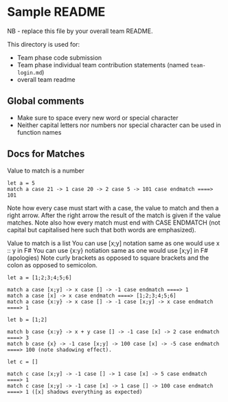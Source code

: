 # Sample README

NB - replace this file by your overall team README.

This directory is used for:

* Team phase code submission
* Team phase individual team contribution statements (named `team-login.md`)
* overall team readme

## Global comments 

* Make sure to space every new word or special character
* Neither capital letters nor numbers nor special character can be used in function names

## Docs for Matches

Value to match is a number 

```F#
let a = 5
match a case 21 -> 1 case 20 -> 2 case 5 -> 101 case endmatch ====> 101
```

Note how every case must start with a case, the value to match and then a right arrow. After the right arrow the result of the match is given if the value matches. 
Note also how every match must end with CASE ENDMATCH (not capital but capitalised here such that both words are emphasized).

Value to match is a list
You can use [x;y] notation same as one would use x :: y in F#
You can use {x:y} notiation same as one would use [x;y] in F# (apologies)
Note curly brackets as opposed to square brackets and the colon as opposed to semicolon.

```F#
let a = [1;2;3;4;5;6]

match a case [x;y] -> x case [] -> -1 case endmatch ====> 1
match a case [x] -> x case endmatch ====> [1;2;3;4;5;6]
match a case {x:y} -> x case [] -> -1 case [x;y] -> x case endmatch ====> 1
```

```F#
let b = [1;2]

match b case {x:y} -> x + y case [] -> -1 case [x] -> 2 case endmatch ====> 3
match b case {x} -> -1 case [x;y] -> 100 case [x] -> -5 case endmatch ====> 100 (note shadowing effect).
```

```F#
let c = []

match c case [x;y] -> -1 case [] -> 1 case [x] -> 5 case endmatch ====> 1
match c case [x;y] -> -1 case [x] -> 1 case [] -> 100 case endmatch ====> 1 ([x] shadows everything as expected)
```
